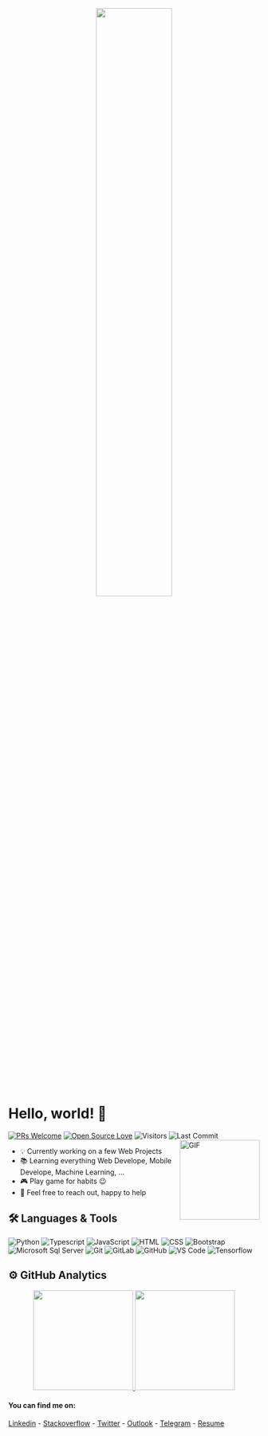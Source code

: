 
<div align="center">
  <img width=55% src="https://i.imgur.com/8MupZHY.gif" />
</div>
  
<br> 

# Hello, world! 👋
[![PRs Welcome](https://img.shields.io/badge/PRs-welcome-blue.svg?style=flat&logo=github)](https://github.com/hootanht)
[![Open Source Love](https://img.shields.io/badge/Open%20Source-%E2%99%A1-blue)](https://github.com/hootanht)
<img alt="Visitors" src="https://komarev.com/ghpvc/?username=hootanht&style=flat&labelColor=black&logo=github&label=PROFILE+VIEWS&color=blue"/>
<img alt="Last Commit" src="https://img.shields.io/github/last-commit/hootanht/hootanht?logo=markdown&label=LAST+UPDATE&color=blue&style=flat">
<img align="right" alt="GIF" height="160px" src="https://media.giphy.com/media/du3J3cXyzhj75IOgvA/giphy.gif" />
- 💡 Currently working on a few Web Projects
- 📚 Learning everything Web Develope, Mobile Develope, Machine Learning, ... 
- 🎮 Play game for habits 😉
- 💬 Feel free to reach out, happy to help

## 🛠️ Languages & Tools
![Python](http://img.shields.io/badge/-Python-3776AB?style=flat-square&logo=python&logoColor=ffffff)
![Typescript](https://img.shields.io/npm/types/typescript?color=007acc&label=%20%20%20&logo=typescript&logoColor=ffffff&style=flat-square)
![JavaScript](https://img.shields.io/badge/-JavaScript-%23F7DF1C?style=flat-square&logo=javascript&logoColor=000000&labelColor=%23F7DF1C&color=%23FFCE5A)
![HTML](https://img.shields.io/badge/-HTML5-%23E44D27?style=flat-square&logo=html5&logoColor=ffffff)
![CSS](https://img.shields.io/badge/-CSS3-%231572B6?style=flat-square&logo=css3)
![Bootstrap](https://img.shields.io/badge/-Bootstrap-563D7C?style=flat-square&logo=Bootstrap)
![Microsoft Sql Server](https://img.shields.io/badge/-Sql%20Server-CC2927?style=flat-square&logo=microsoft-sql-server&logoColor=ffffff)
![Git](https://img.shields.io/badge/-Git-%23F05032?style=flat-square&logo=git&logoColor=%23ffffff)
![GitLab](https://img.shields.io/badge/-GitLab-FCA121?style=flat-square&logo=gitlab)
![GitHub](https://img.shields.io/badge/-GitHub-181717?style=flat-square&logo=github)
![VS Code](http://img.shields.io/badge/-VS%20Code-007ACC?style=flat-square&logo=visual-studio-code&logoColor=ffffff)
![Tensorflow](https://img.shields.io/badge/-Tensorflow-181717?style=flat-square&logo=tensorflow&logoColor=ffffff)




## ⚙️ GitHub Analytics
<p align="center">
  <a href="https://github.com/hootanht">
<img height="200em" src="https://github-readme-stats.vercel.app/api/top-langs/?username=hootanht&layout=compact&theme=material-palenight&langs_count=12" />
<img height="200em" src="https://github-readme-stats.vercel.app/api?username=hootanht&show_icons=true&include_all_commits=true&theme=material-palenight" />
  </a>
</p>

#### You can find me on:
[Linkedin](https://www.linkedin.com/in/hootan-ht-31888a157) - [Stackoverflow](https://stackoverflow.com/users/10358773/hootanht) - [Twitter](https://twitter.com/hootanht) - [Outlook](mailto:hootanhemmati@outlook.com) - [Telegram](http://t.me/hootanht) - [Resume](https://hootanht.github.io/resume)

